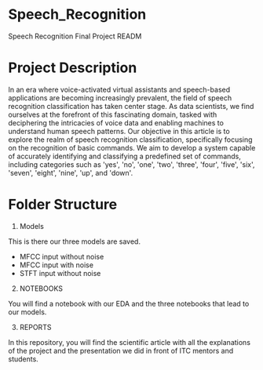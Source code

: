 # Speech_Recognition

Speech Recognition Final Project READM
# Project Description

In an era where voice-activated virtual assistants and speech-based applications are becoming
increasingly prevalent, the field of speech recognition classification has taken center stage. As
data scientists, we find ourselves at the forefront of this fascinating domain, tasked with
deciphering the intricacies of voice data and enabling machines to understand human speech
patterns. Our objective in this article is to explore the realm of speech recognition classification,
specifically focusing on the recognition of basic commands. We aim to develop a system capable
of accurately identifying and classifying a predefined set of commands, including categories
such as 'yes', 'no', 'one', 'two', 'three', 'four', 'five', 'six', 'seven', 'eight', 'nine', 'up', and 'down'.

# Folder Structure

1. Models 

This is there our three models are saved. 

  * MFCC input without noise
  * MFCC input with noise
  * STFT input without noise

2. NOTEBOOKS

You will find a notebook with our EDA and the three notebooks that lead to our models. 

3. REPORTS

In this repository, you will find the scientific article with all the explanations of the project and the presentation we did in front of ITC mentors and students. 

